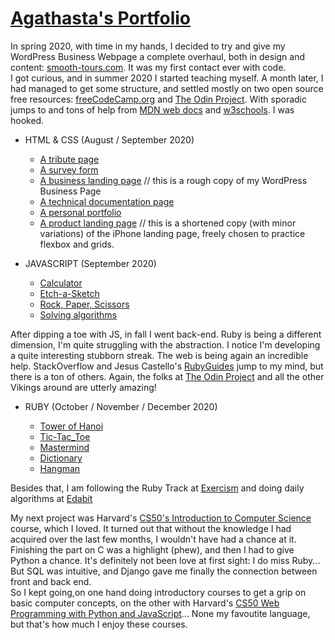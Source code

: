 # [Agathasta's Portfolio](https://agathasta.github.io/)

In spring 2020, with time in my hands, I decided to try and give my WordPress Business Webpage a complete overhaul, both in design and content: [smooth-tours.com](https://smooth-tours.com). It was my first contact ever with code.  
I got curious, and in summer 2020 I started teaching myself. A month later, I had managed to get some structure, and settled mostly on two open source free resources: [freeCodeCamp.org](https://www.freecodecamp.org/) and [The Odin Project](https://www.theodinproject.com). With sporadic jumps to and tons of help from [MDN web docs](https://developer.mozilla.org) and [w3schools](https://www.w3schools.com/). I was hooked.

- HTML & CSS (August / September 2020)

  - [A tribute page](https://codepen.io/agathasta/full/GRZpvvr)
  - [A survey form](https://codepen.io/agathasta/full/GRZZEBe)
  - [A business landing page](https://codepen.io/agathasta/full/poybeyN) // this is a rough copy of my WordPress Business Page
  - [A technical documentation page](https://codepen.io/agathasta/full/jOqrRWW)
  - [A personal portfolio](https://codepen.io/agathasta/full/ExKZNOd)
  - [A product landing page](https://agathasta.github.io/projects-html_css/3_product) // this is a shortened copy (with minor variations) of the iPhone landing page, freely chosen to practice flexbox and grids.

- JAVASCRIPT (September 2020)

  - [Calculator](https://agathasta.github.io/projects-javascript/calculator)
  - [Etch-a-Sketch](https://agathasta.github.io/projects-javascript/etch-a-sketch)
  - [Rock, Paper, Scissors](https://agathasta.github.io/projects-javascript/rock-paper-scissor)
  - [Solving algorithms](https://agathasta.github.io/projects-javascript/exercises-JS)


After dipping a toe with JS, in fall I went back-end. Ruby is being a different dimension, I'm quite struggling with the abstraction. I notice I'm developing a quite interesting stubborn streak. The web is being again an incredible help. StackOverflow and Jesus Castello's [RubyGuides](https://www.rubyguides.com/) jump to my mind, but there is a ton of others. Again, the folks at [The Odin Project](https://www.theodinproject.com) and all the other Vikings around are utterly amazing!

- RUBY (October / November / December 2020)

  - [Tower of Hanoi](https://github.com/Agathasta/tower_of_hanoi)
  - [Tic-Tac_Toe](https://github.com/Agathasta/tic-tac-toe)
  - [Mastermind](https://github.com/Agathasta/mastermind)
  - [Dictionary](https://github.com/Agathasta/dictionary)
  - [Hangman](https://github.com/Agathasta/hangman)
  

Besides that, I am following the Ruby Track at [Exercism](https://exercism.io/profiles/Agathasta) and doing daily algorithms at [Edabit](https://edabit.com/user/HfKYDK7gugtCaupsL)  

My next project was Harvard's [CS50's Introduction to Computer Science](https://learning.edx.org/course/course-v1:HarvardX+CS50+X/home) course, which I loved.  It turned out that without the knowledge I had acquired over the last few months, I wouldn't have had a chance at it.  
Finishing the part on C was a highlight (phew), and then I had to give Python a chance. It's definitely not been love at first sight: I do miss Ruby... But SQL was intuitive, and Django gave me finally the connection between front and back end.  
So I kept going,on one hand doing introductory courses to get a grip on basic computer concepts, on the other with Harvard's [CS50 Web Programming with Python and JavaScript](https://learning.edx.org/course/course-v1:HarvardX+CS50W+Web/home)... None my favoutite language, but that's how much I enjoy these courses.  
